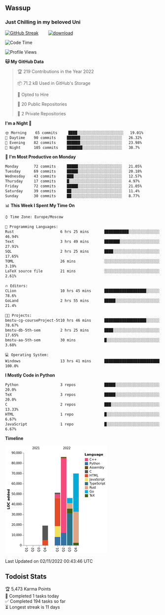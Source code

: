 ## Wassup 
### Just Chilling in my beloved Uni 

<!--
-->

[![GitHub Streak](http://github-readme-streak-stats.herokuapp.com?user=archeoss&theme=shades-of-purple&hide_border=true&date_format=j%20M%5B%20Y%5D)](https://git.io/streak-stats)&nbsp;&nbsp;&nbsp;&nbsp;&nbsp;&nbsp;&nbsp;&nbsp;[![download](https://user-images.githubusercontent.com/68448737/147796309-d8b65b1d-4dde-40d9-b03a-2b42aaa6cd43.jpeg)
](http://bmstu.ru/)

<!--START_SECTION:waka-->
![Code Time](http://img.shields.io/badge/Code%20Time-654%20hrs%2051%20mins-blue)

![Profile Views](http://img.shields.io/badge/Profile%20Views-0-blue)

**🐱 My GitHub Data** 

> 🏆 219 Contributions in the Year 2022
 > 
> 📦 71.2 kB Used in GitHub's Storage 
 > 
> 💼 Opted to Hire
 > 
> 📜 20 Public Repositories 
 > 
> 🔑 2 Private Repositories  
 > 
**I'm a Night 🦉** 

```text
🌞 Morning    65 commits     ████░░░░░░░░░░░░░░░░░░░░░   19.01% 
🌆 Daytime    90 commits     ██████░░░░░░░░░░░░░░░░░░░   26.32% 
🌃 Evening    82 commits     ██████░░░░░░░░░░░░░░░░░░░   23.98% 
🌙 Night      105 commits    ███████░░░░░░░░░░░░░░░░░░   30.7%

```
📅 **I'm Most Productive on Monday** 

```text
Monday       72 commits     █████░░░░░░░░░░░░░░░░░░░░   21.05% 
Tuesday      69 commits     █████░░░░░░░░░░░░░░░░░░░░   20.18% 
Wednesday    43 commits     ███░░░░░░░░░░░░░░░░░░░░░░   12.57% 
Thursday     17 commits     █░░░░░░░░░░░░░░░░░░░░░░░░   4.97% 
Friday       72 commits     █████░░░░░░░░░░░░░░░░░░░░   21.05% 
Saturday     39 commits     ██░░░░░░░░░░░░░░░░░░░░░░░   11.4% 
Sunday       30 commits     ██░░░░░░░░░░░░░░░░░░░░░░░   8.77%

```


📊 **This Week I Spent My Time On** 

```text
⌚︎ Time Zone: Europe/Moscow

💬 Programming Languages: 
Rust                     6 hrs 25 mins       ███████████░░░░░░░░░░░░░░   46.94% 
Text                     3 hrs 49 mins       ███████░░░░░░░░░░░░░░░░░░   27.91% 
SQL                      2 hrs 25 mins       ████░░░░░░░░░░░░░░░░░░░░░   17.65% 
TOML                     26 mins             ░░░░░░░░░░░░░░░░░░░░░░░░░   3.19% 
LaTeX source file        21 mins             ░░░░░░░░░░░░░░░░░░░░░░░░░   2.61%

🔥 Editors: 
CLion                    10 hrs 45 mins      ███████████████████░░░░░░   78.6% 
GoLand                   2 hrs 55 mins       █████░░░░░░░░░░░░░░░░░░░░   21.4%

🐱‍💻 Projects: 
bmstu-cg-courseProject-5t10 hrs 46 mins      ███████████████████░░░░░░   78.67% 
bmstu-db-5th-sem         2 hrs 25 mins       ████░░░░░░░░░░░░░░░░░░░░░   17.65% 
bmstu-aa-5th-sem         30 mins             █░░░░░░░░░░░░░░░░░░░░░░░░   3.68%

💻 Operating System: 
Windows                  13 hrs 41 mins      █████████████████████████   100.0%

```

**I Mostly Code in Python** 

```text
Python                   3 repos             █████░░░░░░░░░░░░░░░░░░░░   20.0% 
TeX                      3 repos             █████░░░░░░░░░░░░░░░░░░░░   20.0% 
C                        2 repos             ███░░░░░░░░░░░░░░░░░░░░░░   13.33% 
HTML                     1 repo              █░░░░░░░░░░░░░░░░░░░░░░░░   6.67% 
JavaScript               1 repo              █░░░░░░░░░░░░░░░░░░░░░░░░   6.67%

```


**Timeline**

![Chart not found](https://raw.githubusercontent.com/archeoss/archeoss/master/charts/bar_graph.png) 


 Last Updated on 02/11/2022 00:43:46 UTC
<!--END_SECTION:waka-->

## Todoist Stats

<!-- TODO-IST:START -->
🏆  5,473 Karma Points           
🌸  Completed 1 tasks today           
✅  Completed 194 tasks so far           
⏳  Longest streak is 11 days
<!-- TODO-IST:END -->
